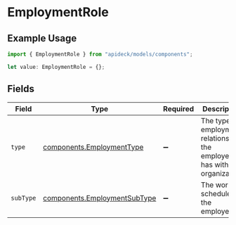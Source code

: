 # EmploymentRole

## Example Usage

```typescript
import { EmploymentRole } from "apideck/models/components";

let value: EmploymentRole = {};
```

## Fields

| Field                                                                        | Type                                                                         | Required                                                                     | Description                                                                  |
| ---------------------------------------------------------------------------- | ---------------------------------------------------------------------------- | ---------------------------------------------------------------------------- | ---------------------------------------------------------------------------- |
| `type`                                                                       | [components.EmploymentType](../../models/components/employmenttype.md)       | :heavy_minus_sign:                                                           | The type of employment relationship the employee has with the organization.  |
| `subType`                                                                    | [components.EmploymentSubType](../../models/components/employmentsubtype.md) | :heavy_minus_sign:                                                           | The work schedule of the employee.                                           |